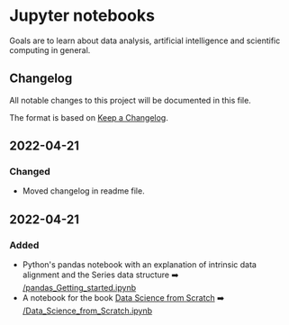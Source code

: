 # Jupyter notebooks

Goals are to learn about data analysis, artificial intelligence and scientific computing in general.

## Changelog
All notable changes to this project will be documented in this file.

The format is based on [Keep a Changelog](https://keepachangelog.com/en/1.0.0/).

## 2022-04-21

### Changed

- Moved changelog in readme file.

## 2022-04-21

### Added

- Python's pandas notebook with an explanation of intrinsic data alignment and the Series data structure ➡️ [/pandas_Getting_started.ipynb](/pandas_Getting_started.ipynb)
- A notebook for the book <u>Data Science from Scratch</u> ➡️ [/Data_Science_from_Scratch.ipynb](/Data_Science_from_Scratch.ipynb)